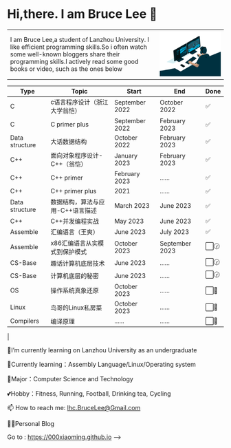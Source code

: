 # Hi,there.  I am Bruce Lee 👋

<table style="border-collapse: collapse; border: none;">
     <tr>
        <td>
        I am Bruce Lee,a student of Lanzhou University. I like efficient programming skills.So i often watch some well-known bloggers share their programming skills.I actively read some good books or video, such as the ones below
        </td>
        <td>
        <img src="analyst.gif" alt="Analyst">
        </td>
    </tr>
</table>

| Type   | Topic                                | Start          | End           | Done  |
|--------|--------------------------------------|----------------|---------------|-------|
| C     |  c语言程序设计（浙江大学翁恺）              | September 2022   | October 2022 | ✅   |
| C | C primer plus        | September 2022   | February 2023 | ✅  |
| Data structure     | 大话数据结构         | October 2022     | February 2023     | ✅ |
| C++ | 面向对象程序设计-C++（翁恺） | January 2023  | February 2023   | ✅ |
|C++|C++ primer|February 2023|......|✅|
|C++|C++ primer plus|2021|......|✅|
| Data structure     | 数据结构，算法与应用-C++语言描述 | March 2023 | June 2023   | ✅ |
|C++|C++并发编程实战|May 2023|June 2023| ✅|
| Assemble | 汇编语言（王爽）    | June 2023 | July 2023  | ✅  |
| Assemble     | x86汇编语言从实模式到保护模式 | October 2023 | September 2023 | ⬜️🕝  |
|CS-Base|趣话计算机底层技术|June 2023|......|⬜️🕝 |
|CS-Base|计算机底层的秘密|June 2023|......|⬜️🕝 |
| OS | 操作系统真象还原   | October 2023   | ...... | ⬜️📅 |
| Linux     | 鸟哥的Linux私房菜 | October 2023 |......| ⬜️📅 |
|Compilers|编译原理|......|......| ⬜️📅|
|


🏫I’m currently learning on Lanzhou University as an undergraduate

🌱Currently learning：Assembly Language/Linux/Operating system

🌻Major：Computer Science and Technology

💕Hobby：Fitness, Running, Football, Drinking tea, Cycling

📫 How to reach me: lhc.BruceLee@Gmail.com

👨‍🎨Personal Blog

Go to : https://000xiaoming.github.io
-->

